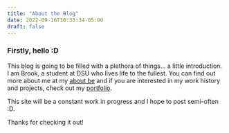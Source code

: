 ```yaml
---
title: "About the Blog"
date: 2022-09-16T10:33:34-05:00
draft: false
---
```



### Firstly, hello :D

This blog is going to be filled with a plethora of things... 
a little introduction. I am Brook, a student at DSU who lives life to the fullest. You can find out more about me at my [about be](https://brookslagle.com/about_me/) and if you are interested in my work history and projects, check out my [portfolio](https://brookslagle.com/portfolio).

This site will be a constant work in progress and I hope to post semi-often :D.

Thanks for checking it out!
